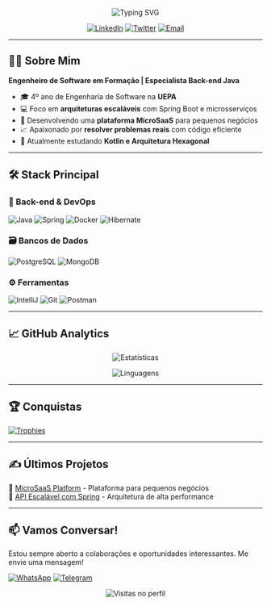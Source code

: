 <!-- Cabeçalho Dinâmico com Destaque -->
<p align="center">
  <img 
    src="https://readme-typing-svg.demolab.com?font=Fira+Code&size=24&pause=1000&color=F78C6C&width=800&lines=Olá,+eu+sou+Amom+Reis!;Desenvolvedor+Back-end+Java+Especialista;Spring+Boot+%7C+Arquitetura+Escalável+%7C+MicroSaaS" 
    alt="Typing SVG" 
  />
</p>

<div align="center">
  
[![LinkedIn](https://img.shields.io/badge/LinkedIn-0077B5?style=for-the-badge&logo=linkedin&logoColor=white)](https://linkedin.com/in/seu-perfil)
[![Twitter](https://img.shields.io/badge/Twitter-1DA1F2?style=for-the-badge&logo=twitter&logoColor=white)](https://twitter.com/seu-perfil)
[![Email](https://img.shields.io/badge/Gmail-D14836?style=for-the-badge&logo=gmail&logoColor=white)](mailto:seu-email@gmail.com)

</div>

---

## 👨‍💻 Sobre Mim

**Engenheiro de Software em Formação | Especialista Back-end Java**  

- 🎓 4º ano de Engenharia de Software na **UEPA**  
- 💻 Foco em **arquiteturas escaláveis** com Spring Boot e microsserviços  
- 🚀 Desenvolvendo uma **plataforma MicroSaaS** para pequenos negócios  
- 📈 Apaixonado por **resolver problemas reais** com código eficiente  
- 🌱 Atualmente estudando **Kotlin e Arquitetura Hexagonal**  

---

## 🛠 Stack Principal

### 🔧 Back-end & DevOps
![Java](https://img.shields.io/badge/Java-ED8B00?style=for-the-badge&logo=openjdk&logoColor=white)
![Spring](https://img.shields.io/badge/Spring-6DB33F?style=for-the-badge&logo=spring&logoColor=white)
![Docker](https://img.shields.io/badge/Docker-2496ED?style=for-the-badge&logo=docker&logoColor=white)
![Hibernate](https://img.shields.io/badge/Hibernate-59666C?style=for-the-badge&logo=hibernate&logoColor=white)

### 🗃 Bancos de Dados
![PostgreSQL](https://img.shields.io/badge/PostgreSQL-316192?style=for-the-badge&logo=postgresql&logoColor=white)
![MongoDB](https://img.shields.io/badge/MongoDB-47A248?style=for-the-badge&logo=mongodb&logoColor=white)

### ⚙️ Ferramentas
![IntelliJ](https://img.shields.io/badge/IntelliJ_IDEA-000000?style=for-the-badge&logo=intellij-idea&logoColor=white)
![Git](https://img.shields.io/badge/Git-F05032?style=for-the-badge&logo=git&logoColor=white)
![Postman](https://img.shields.io/badge/Postman-FF6C37?style=for-the-badge&logo=postman&logoColor=white)

---

## 📈 GitHub Analytics

<div align="center">
  
![Estatísticas](https://github-readme-stats.vercel.app/api?username=AmomReis&show_icons=true&theme=tokyonight&hide_border=true&include_all_commits=true&count_private=true&locale=pt-br)
  
![Linguagens](https://github-readme-stats.vercel.app/api/top-langs/?username=AmomReis&theme=tokyonight&hide_border=true&layout=compact&custom_title=Tecnologias+Mais+Usadas&langs_count=8)

</div>

---

## 🏆 Conquistas

[![Trophies](https://github-profile-trophy.vercel.app/?username=AmomReis&theme=onedark&no-frame=true&row=1&column=6&margin-w=15&margin-h=15)](https://github.com/ryo-ma/github-profile-trophy)

---

## ✍️ Últimos Projetos

<!-- Adicione seus projetos em destaque aqui -->
🔗 [MicroSaaS Platform](https://github.com/AmomReis/projeto-microsaas) - Plataforma para pequenos negócios  
🔗 [API Escalável com Spring](https://github.com/AmomReis/api-spring-advanced) - Arquitetura de alta performance  

---

## 📫 Vamos Conversar!

Estou sempre aberto a colaborações e oportunidades interessantes. Me envie uma mensagem!

[![WhatsApp](https://img.shields.io/badge/WhatsApp-25D366?style=for-the-badge&logo=whatsapp&logoColor=white)](https://wa.me/seunumerodetelefone)
[![Telegram](https://img.shields.io/badge/Telegram-2CA5E0?style=for-the-badge&logo=telegram&logoColor=white)](https://t.me/seuusuario)

<p align="center">
  <img src="https://komarev.com/ghpvc/?username=AmomReis&label=Profile+Views&color=blueviolet&style=flat" alt="Visitas no perfil" />
</p>
